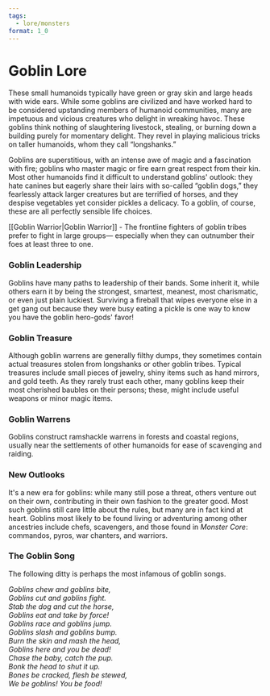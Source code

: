 ```yaml
---
tags:
  - lore/monsters
format: 1_0
---
```

# Goblin Lore

These small humanoids typically have green or gray skin and large heads with wide ears. While some goblins are civilized and have worked hard to be considered upstanding members of humanoid communities, many are impetuous and vicious creatures who delight in wreaking havoc. These goblins think nothing of slaughtering livestock, stealing, or burning down a building purely for momentary delight. They revel in playing malicious tricks on taller humanoids, whom they call “longshanks.”  
  
Goblins are superstitious, with an intense awe of magic and a fascination with fire; goblins who master magic or fire earn great respect from their kin. Most other humanoids find it difficult to understand goblins' outlook: they hate canines but eagerly share their lairs with so-called “goblin dogs,” they fearlessly attack larger creatures but are terrified of horses, and they despise vegetables yet consider pickles a delicacy. To a goblin, of course, these are all perfectly sensible life choices.

[[Goblin Warrior|Goblin Warrior]] - The frontline fighters of goblin tribes prefer to fight in large groups— especially when they can outnumber their foes at least three to one. 

### Goblin Leadership

Goblins have many paths to leadership of their bands. Some inherit it, while others earn it by being the strongest, smartest, meanest, most charismatic, or even just plain luckiest. Surviving a fireball that wipes everyone else in a get gang out because they were busy eating a pickle is one way to know you have the goblin hero-gods' favor!

### Goblin Treasure

Although goblin warrens are generally filthy dumps, they sometimes contain actual treasures stolen from longshanks or other goblin tribes. Typical treasures include small pieces of jewelry, shiny items such as hand mirrors, and gold teeth. As they rarely trust each other, many goblins keep their most cherished baubles on their persons; these, might include useful weapons or minor magic items.

### Goblin Warrens

Goblins construct ramshackle warrens in forests and coastal regions, usually near the settlements of other humanoids for ease of scavenging and raiding.

### New Outlooks

It's a new era for goblins: while many still pose a threat, others venture out on their own, contributing in their own fashion to the greater good. Most such goblins still care little about the rules, but many are in fact kind at heart. Goblins most likely to be found living or adventuring among other ancestries include chefs, scavengers, and those found in _Monster Core_: commandos, pyros, war chanters, and warriors.

### The Goblin Song

The following ditty is perhaps the most infamous of goblin songs.  
  
_Goblins chew and goblins bite,  
Goblins cut and goblins fight.  
Stab the dog and cut the horse,  
Goblins eat and take by force!  
Goblins race and goblins jump.  
Goblins slash and goblins bump.  
Burn the skin and mash the head,  
Goblins here and you be dead!  
Chase the baby, catch the pup.  
Bonk the head to shut it up.  
Bones be cracked, flesh be stewed,  
We be goblins! You be food!_

